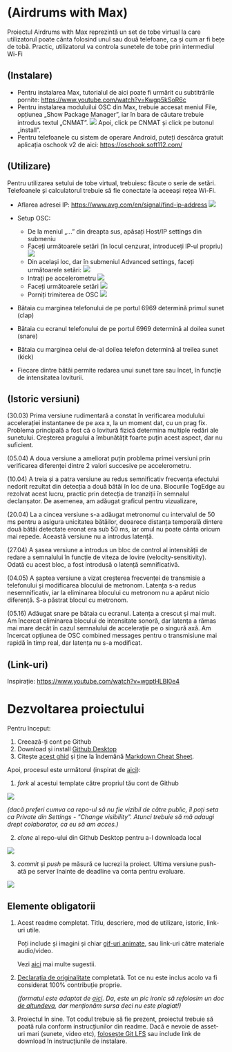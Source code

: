# (Airdrums with Max) 
Proiectul Airdrums with Max reprezintă un set de tobe virtual la care utilizatorul poate cânta folosind unul 
sau două telefoane, ca și cum ar fi bețe de tobă. 
Practic, utilizatorul va controla sunetele de tobe prin intermediul Wi-Fi
## (Instalare)

- Pentru instalarea Max, tutorialul de aici poate fi urmărit cu subtitrările pornite: https://www.youtube.com/watch?v=Kwgp5kSoR6c
- Pentru instalarea moduluilui OSC din Max, trebuie accesat meniul File, opțiunea „Show Package Manager”, iar 
în bara de căutare trebuie introdus textul „CNMAT”. 
![](assets/package-OSC.png)
Apoi, click pe CNMAT și click pe butonul „install”.
- Pentru telefoanele cu sistem de operare Android, puteți descărca gratuit aplicația oschook v2 de aici: https://oschook.soft112.com/ 


## (Utilizare)

Pentru utilizarea setului de tobe virtual, trebuiesc făcute o serie de setări. Telefoanele și calculatorul trebuie să fie conectate la aceeași rețea Wi-Fi.

- Aflarea adresei IP: https://www.avg.com/en/signal/find-ip-address
![](assets/ip.png)     

- Setup OSC:
    - De la meniul „...” din dreapta sus, apăsați Host/IP settings din submeniu
    - Faceți următoarele setări (în locul cenzurat, introduceți IP-ul propriu)
    ![](assets/1.jpeg)
    - Din același loc, dar în submeniul Advanced settings, faceți următoarele setări:
    ![](assets/5.jpeg)
    - Intrați pe accelerometru
    ![](assets/2.jpeg)
    - Faceți următoarele setări
    ![](assets/3.jpeg)
    - Porniți trimiterea de OSC
    ![](assets/4.jpeg)

- Bătaia cu marginea telefonului de pe portul 6969 determină primul sunet (clap)
- Bătaia cu ecranul telefonului de pe portul 6969 determină al doilea sunet (snare)
- Bătaia cu marginea celui de-al doilea telefon determină al treilea sunet (kick)
- Fiecare dintre bătăi permite redarea unui sunet tare sau încet, în funcție de intensitatea loviturii.  

## (Istoric versiuni)

(30.03) Prima versiune rudimentară a constat în verificarea modulului accelerației instantanee de pe axa x, 
la un moment dat, cu un prag fix.
Problema principală a fost că o lovitură fizică determina multiple redări ale sunetului. 
Creșterea pragului a îmbunătățit foarte puțin acest aspect, dar nu suficient.

(05.04) A doua versiune a ameliorat puțin problema primei versiuni prin verificarea diferenței dintre 2 valori succesive
 pe accelerometru. 

(10.04) A treia și a patra versiune au redus semnificativ frecvența efectului nedorit rezultat din 
detecția a două bătăi în loc de una.
Blocurile TogEdge au rezolvat acest lucru, practic prin detecția de tranziții în semnalul  declanșator.
De asemenea, am adăugat graficul pentru vizualizare,

(20.04) La a cincea versiune s-a adăugat metronomul cu intervalul de 50 ms pentru a asigura unicitatea bătăilor,
 deoarece distanța temporală dintere două bătăi detectate eronat era sub 50 ms, iar omul nu poate cânta oricum mai repede.
Această versiune nu a introdus latență.

(27.04) A șasea versiune a introdus un bloc de control al intensității de 
redare a semnalului în funcție de viteza de lovire (velocity-sensitivity).
Odată cu acest bloc, a fost introdusă o latență semnificativă.

(04.05)  A șaptea versiune a vizat creșterea frecvenței de transmisie a telefonului și modificarea blocului de metronom. 
Latența s-a redus nesemnificativ, iar la eliminarea blocului cu metronom nu a apărut nicio diferență. S-a păstrat blocul cu metronom.

(05.16) Adăugat snare pe bătaia cu ecranul. Latența a crescut și mai mult.
 Am încercat eliminarea blocului de intensitate sonoră, dar latența a rămas 
 mai mare decât în cazul semnalului de accelerație pe o singură axă. 
 Am încercat opțiunea de OSC combined messages pentru o transmisiune mai rapidă în timp real, dar latența nu s-a modificat.

## (Link-uri)
Inspirație: https://www.youtube.com/watch?v=wgptHLBI0e4

# Dezvoltarea proiectului

Pentru început:

1. Creează-ți cont pe Github
2. Download și install [Github Desktop](https://desktop.github.com/)
3. Citește [acest ghid](https://charlesmartin.com.au/blog/2020/08/09/student-project-repository) și ține la îndemână [Markdown Cheat Sheet](https://www.markdownguide.org/cheat-sheet).

Apoi, procesul este următorul (inspirat de [aici](https://cs.anu.edu.au/courses/comp1720/deliverables/05-major-project/#submission-process)):

1. *fork* al acestui template către propriul tău cont de Github

![](assets/fork.gif)

_(dacă preferi cumva ca repo-ul să nu fie vizibil de către public, îl poți seta ca Private din Settings - "Change visibility". Atunci trebuie să mă adaugi drept colaborator, ca eu să am acces.)_

2. *clone* al repo-ului din Github Desktop pentru a-l downloada local

![](assets/clone.gif)

3. *commit* și *push* pe măsură ce lucrezi la proiect. Ultima versiune push-ată pe server înainte de deadline va conta pentru evaluare.

![](assets/commit.gif)

## Elemente obligatorii

1. Acest readme completat. Titlu, descriere, mod de utilizare, istoric, link-uri utile.

   Poți include și imagini și chiar [gif-uri animate](https://www.screentogif.com/), sau link-uri către materiale audio/video.
   
   Vezi [aici](https://charlesmartin.com.au/blog/2020/08/09/student-project-repository) mai multe sugestii.

2. [Declarația de originalitate](statement-of-originality.yml) completată. Tot ce nu este inclus acolo va fi considerat 100% contribuție proprie.

    *(formatul este adaptat de [aici](https://gitlab.cecs.anu.edu.au/comp1720/2018/comp1720-2018-major-project/-/blob/master/statement-of-originality.yml). Da, este un pic ironic să refolosim un doc [de altundeva](https://cs.anu.edu.au/courses/comp1720/resources/faq/#how-do-i-fill-out-my-statement-of-originality), dar menționăm sursa deci nu este plagiat!)*

3. Proiectul în sine. Tot codul trebuie să fie prezent, proiectul trebuie să poată rula conform instrucțiunilor din readme. Dacă e nevoie de asset-uri mari (sunete, video etc), [folosește Git LFS](https://git-lfs.github.com/) sau include link de download în instrucțiunile de instalare.

